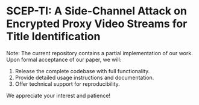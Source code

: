 # SCEP-TI: A Side-Channel Attack on Encrypted Proxy Video Streams for Title Identification

Note:​​ The current repository contains a partial implementation of our work. Upon formal acceptance of our paper, we will:

1. Release the complete codebase with full functionality.
2. Provide detailed usage instructions and documentation.
3. Offer technical support for reproducibility.
   
We appreciate your interest and patience!
